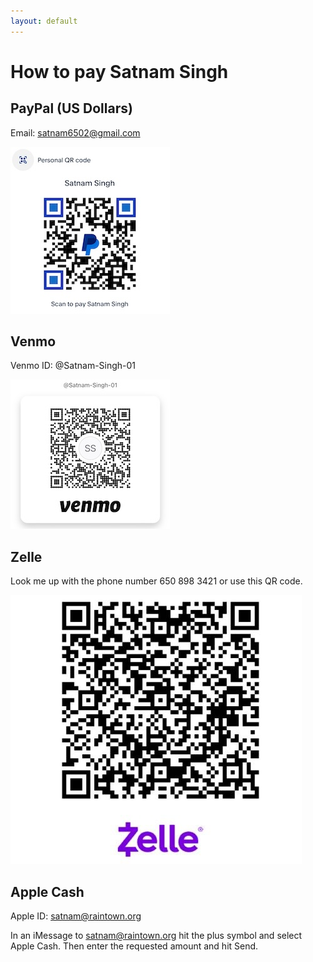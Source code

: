 ```yaml
---
layout: default
---
```

# How to pay Satnam Singh

## PayPal (US Dollars)
Email: satnam6502@gmail.com 

![PayPalUSA](paypal-usd.jpg)

## Venmo

Venmo ID: @Satnam-Singh-01

![Venmo](venmo.jpg)

## Zelle

Look me up with the phone number 650 898 3421 or use this QR code.

![Zelle](zelle.jpg)

## Apple Cash

Apple ID: satnam@raintown.org

In an iMessage to satnam@raintown.org hit the plus symbol and select Apple Cash. Then enter the requested amount and hit Send.

